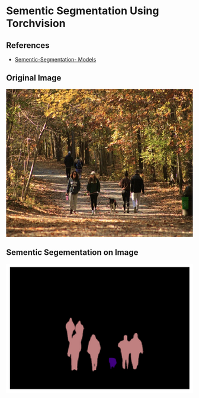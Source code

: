 # Sementic Segmentation  Using Torchvision
## References
- [Sementic-Segmentation- Models](https://github.com/pytorch/vision/tree/main/references/segmentation#deeplabv3_resnet50)
## Original Image
<img align="center" src = "https://github.com/engineerbekir/PyTorch/blob/master/Sementic-Segmentation-Using-Torchvision/original%20image.jpg" width = "650" height ="400"/>

## Sementic Segementation on Image
<img align="center" src = "https://github.com/engineerbekir/PyTorch/blob/master/Sementic-Segmentation-Using-Torchvision/sementicSegmentation%20on%20image.png" width = "650" height ="350"/>


